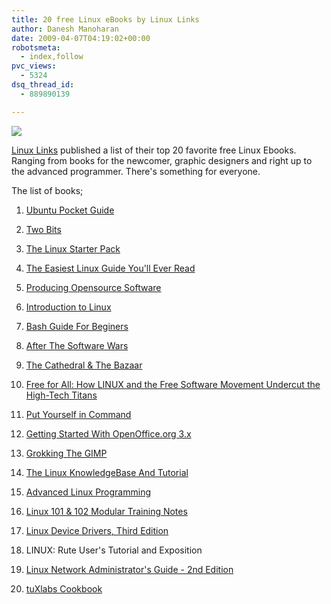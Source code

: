 ```yaml
---
title: 20 free Linux eBooks by Linux Links
author: Danesh Manoharan
date: 2009-04-07T04:19:02+00:00
robotsmeta:
  - index,follow
pvc_views:
  - 5324
dsq_thread_id:
  - 889890139

---
```

![](/wp-content/uploads/2009/04/20ebooks_wall.png)

[Linux Links][1] published a list of their top 20 favorite free Linux Ebooks. Ranging from books for the newcomer, graphic designers and right up to the advanced programmer. There's something for everyone.

The list of books;

1. [Ubuntu Pocket Guide][2]

2. [Two Bits][3]

3. [The Linux Starter Pack][4]

4. [The Easiest Linux Guide You'll Ever Read][5]

5. [Producing Opensource Software][6]

6. [Introduction to Linux][7]

7. [Bash Guide For Beginers][8]

8. [After The Software Wars][9]

9. [The Cathedral & The Bazaar][10]

10. [Free for All: How LINUX and the Free Software Movement Undercut the High-Tech Titans][11]

11. [Put Yourself in Command][12]

12. [Getting Started With OpenOffice.org 3.x][13]

13. [Grokking The GIMP][14]

14. [The Linux KnowledgeBase And Tutorial][15]

15. [Advanced Linux Programming][16]

16. [Linux 101 & 102 Modular Training Notes][17]

17. [Linux Device Drivers, Third Edition][18]

18. LINUX: Rute User's Tutorial and Exposition

19. [Linux Network Administrator's Guide - 2nd Edition][19]

20. [tuXlabs Cookbook][20]

 [1]: http://www.linuxlinks.com/article/20090405061458383/20oftheBestFreeLinuxBooks-Part1.html
 [2]: http://www.ubuntupocketguide.com/
 [3]: http://twobits.net/
 [4]: http://www.tuxradar.com/linuxstarterpack
 [5]: http://www.suseblog.com/my-book-the-easiest-linux-guide-youll-ever-read-an-introduction-to-linux-for-windows-users
 [6]: http://producingoss.com/
 [7]: http://tille.garrels.be/training/tldp/
 [8]: http://tille.garrels.be/training/bash/
 [9]: http://www.lulu.com/content/4964815
 [10]: http://www.catb.org/%7Eesr/writings/cathedral-bazaar/
 [11]: http://wayner.org/node/5
 [12]: http://en.flossmanuals.net/gnulinux
 [13]: http://documentation.openoffice.org/
 [14]: http://gimp-savvy.com/BOOK/
 [15]: http://sourceforge.net/projects/linkbat
 [16]: http://www.advancedlinuxprogramming.com/
 [17]: http://www.ledge.co.za/software/lpinotes/
 [18]: http://oreilly.com/catalog/9780596005900/
 [19]: http://tldp.org/guides.html
 [20]: http://www.upfrontsystems.co.za/Members/jean/cookbook/tuXlab01.pdf/view